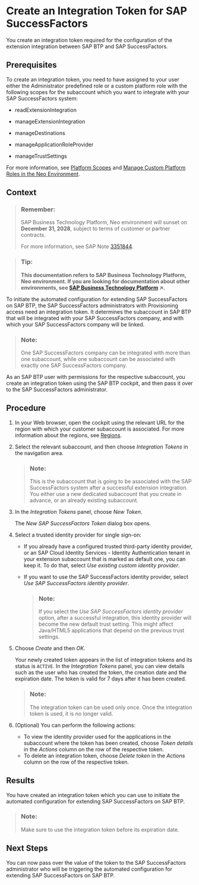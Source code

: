 <!-- loio6ef1e3bea61b4ad8a4ebf06637f43c96 -->

# Create an Integration Token for SAP SuccessFactors

You create an integration token required for the configuration of the extension integration between SAP BTP and SAP SuccessFactors.



## Prerequisites

To create an integration token, you need to have assigned to your user either the Administrator predefined role or a custom platform role with the following scopes for the subaccount which you want to integrate with your SAP SuccessFactors system:

-   readExtensionIntegration

-   manageExtensionIntegration

-   manageDestinations

-   manageApplicationRoleProvider

-   manageTrustSettings


For more information, see [Platform Scopes](https://help.sap.com/viewer/65de2977205c403bbc107264b8eccf4b/Cloud/en-US/f2260746ed8e446fafdeaaa8ab43e307.html) and [Manage Custom Platform Roles in the Neo Environment](https://help.sap.com/viewer/65de2977205c403bbc107264b8eccf4b/Cloud/en-US/ede5f721e78e4d678c87c8a200c564ca.html).



## Context

> ### Remember:  
> SAP Business Technology Platform, Neo environment will sunset on **December 31, 2028**, subject to terms of customer or partner contracts.
> 
> For more information, see SAP Note [3351844](https://me.sap.com/notes/3351844).

> ### Tip:  
> **This documentation refers to SAP Business Technology Platform, Neo environment. If you are looking for documentation about other environments, see [SAP Business Technology Platform](https://help.sap.com/viewer/65de2977205c403bbc107264b8eccf4b/Cloud/en-US/6a2c1ab5a31b4ed9a2ce17a5329e1dd8.html "SAP Business Technology Platform (SAP BTP) is an integrated offering comprised of four technology portfolios: database and data management, application development and integration, analytics, and intelligent technologies. The platform offers users the ability to turn data into business value, compose end-to-end business processes, and build and extend SAP applications quickly.") :arrow_upper_right:.**

To initiate the automated configuration for extending SAP SuccessFactors on SAP BTP, the SAP SuccessFactors administrators with Provisioning access need an integration token. It determines the subaccount in SAP BTP that will be integrated with your SAP SuccessFactors company, and with which your SAP SuccessFactors company will be linked.

> ### Note:  
> One SAP SuccessFactors company can be integrated with more than one subaccount, while one subaccount can be associated with exactly one SAP SuccessFactors company.

As an SAP BTP user with permissions for the respective subaccount, you create an integration token using the SAP BTP cockpit, and then pass it over to the SAP SuccessFactors administrator.



## Procedure

1.  In your Web browser, open the cockpit using the relevant URL for the region with which your customer subaccount is associated. For more information about the regions, see [Regions](https://help.sap.com/viewer/65de2977205c403bbc107264b8eccf4b/Cloud/en-US/350356d1dc314d3199dca15bd2ab9b0e.html).

2.  Select the relevant subaccount, and then choose *Integration Tokens* in the navigation area.

    > ### Note:  
    > This is the subaccount that is going to be associated with the SAP SuccessFactors system after a successful extension integration. You either use a new dedicated subaccount that you create in advance, or an already existing subaccount.

3.  In the *Integration Tokens* panel, choose *New Token*.

    The *New SAP SuccessFactors Token* dialog box opens.

4.  Select a trusted identity provider for single sign-on:

    -   If you already have a configured trusted third-party identity provider, or an SAP Cloud Identity Services - Identity Authentication tenant in your extension subaccount that is marked as default one, you can keep it. To do that, select *Use existing custom identity provider*.

    -   If you want to use the SAP SuccessFactors identity provider, select *Use SAP SuccessFactors identity provider*.

        > ### Note:  
        > If you select the *Use SAP SuccessFactors identity provider* option, after a successful integration, this identity provider will become the new default trust setting. This might affect Java/HTML5 applications that depend on the previous trust settings.


5.  Choose *Create* and then *OK*.

    Your newly created token appears in the list of integration tokens and its status is `ACTIVE`. In the *Integration Tokens* panel, you can view details such as the user who has created the token, the creation date and the expiration date. The token is valid for 7 days after it has been created.

    > ### Note:  
    > The integration token can be used only once. Once the integration token is used, it is no longer valid.

6.  \(Optional\) You can perform the following actions:

    -   To view the identity provider used for the applications in the subaccount where the token has been created, choose *Token details* in the *Actions* column on the row of the respective token.
    -   To delete an integration token, choose *Delete token* in the *Actions* column on the row of the respective token.




## Results

You have created an integration token which you can use to initiate the automated configuration for extending SAP SuccessFactors on SAP BTP.

> ### Note:  
> Make sure to use the integration token before its expiration date.



## Next Steps

You can now pass over the value of the token to the SAP SuccessFactors administrator who will be triggering the automated configuration for extending SAP SuccessFactors on SAP BTP.

